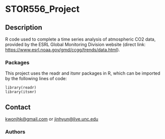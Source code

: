# STOR556_Project

## Description

R code used to complete a time series analysis of atmospheric CO2 data, provided by the ESRL Global Monitoring Division website (direct link: https://www.esrl.noaa.gov/gmd/ccgg/trends/data.html). 

### Packages

This project uses the readr and itsmr packages in R, which can be imported by the following lines of code:

```
library(readr)
library(itsmr)

```

## Contact

kwonjhk@gmail.com or jinhyun@live.unc.edu

### Authors
